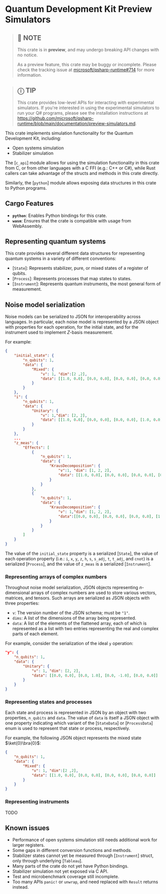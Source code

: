 <!-- NB: This README is formatted for use with `cargo doc`, and makes use of
         rustdoc-specific extensions to Markdown.

         To generate and view the documentation for this crate locally, please
         run:

         $ cargo +nightly doc --features python --open
-->

# Quantum Development Kit Preview Simulators

> ## **📝** NOTE
>
> This crate is in **preview**, and may undergo breaking API changes with no notice.
>
> As a preview feature, this crate may be buggy or incomplete. Please check the tracking issue at [microsoft/qsharp-runtime#714](https://github.com/microsoft/qsharp-runtime/issues/714) for more information.

> ## **ⓘ** TIP
>
> This crate provides low-level APIs for interacting with experimental simulators. If you're interested in using the experimental simulators to run your Q# programs, please see the installation instructions at <https://github.com/microsoft/qsharp-runtime/blob/main/documentation/preview-simulators.md>.

This crate implements simulation functionality for the Quantum Development Kit, including:

- Open systems simulation
- Stabilizer simulation

The [`c_api`] module allows for using the simulation functionality in this crate from C, or from other languages with a C FFI (e.g.: C++ or C#), while Rust callers can take advantage of the structs and methods in this crate directly.

Similarly, the [`python`] module allows exposing data structures in this crate to Python programs.

## Cargo Features

- **`python`**: Enables Python bindings for this crate.
- **`wasm`**: Ensures that the crate is compatible with usage from WebAssembly.

## Representing quantum systems

This crate provides several different data structures for representing quantum systems in a variety of different conventions:

- [`State`]\: Represents stabilizer, pure, or mixed states of a register of qubits.
- [`Process`]\: Represents processes that map states to states.
- [`Instrument`]\: Represents quantum instruments, the most general form of measurement.

## Noise model serialization

Noise models can be serialized to JSON for interoperability across languages. In particular, each noise model is represented by a JSON object with properties for each operation, for the initial state, and for the instrument used to implement $Z$-basis measurement.

For example:

```json
{
    "initial_state": {
        "n_qubits": 1,
        "data": {
            "Mixed": {
                "v": 1, "dim":[2 ,2],
                "data": [[1.0, 0.0], [0.0, 0.0], [0.0, 0.0], [0.0, 0.0]]
            }
        }
    },
    "i": {
        "n_qubits": 1,
        "data": {
            "Unitary": {
                "v": 1,"dim": [2, 2],
                "data": [[1.0, 0.0], [0.0, 0.0], [0.0, 0.0], [1.0, 0.0]]
            }
        }
    },
    ...
    "z_meas": {
        "Effects": [
            {
                "n_qubits": 1,
                "data": {
                    "KrausDecomposition": {
                        "v":1, "dim": [1, 2, 2],
                        "data": [[1.0, 0.0], [0.0, 0.0], [0.0, 0.0], [0.0, 0.0]]
                    }
                }
            },
            {
                "n_qubits": 1,
                "data": {
                    "KrausDecomposition": {
                        "v": 1,"dim": [1, 2, 2],
                        "data":[[0.0, 0.0], [0.0, 0.0], [0.0, 0.0], [1.0, 0.0]]
                    }
                }
            }
        ]
    }
}
```

The value of the `initial_state` property is a serialized [`State`], the value of each operation property (i.e.: `i`, `x`, `y`, `z`, `h`, `s`, `s_adj`, `t`, `t_adj`, and `cnot`) is a serialized [`Process`], and the value of `z_meas` is a serialized [`Instrument`].

### Representing arrays of complex numbers

Throughout noise model serialization, JSON objects representing $n$-dimensional arrays of complex numbers are used to store various vectors, matrices, and tensors. Such arrays are serialized as JSON objects with three properties:

- `v`: The version number of the JSON schema; must be `"1"`.
- `dims`: A list of the dimensions of the array being represented.
- `data`: A list of the elements of the flattened array, each of which is represented as a list with two entries representing the real and complex parts of each element.

For example, consider the serialization of the ideal `y` operation:

```json
"y": {
    "n_qubits": 1,
    "data": {
        "Unitary": {
            "v": 1, "dim": [2, 2],
            "data": [[0.0, 0.0], [0.0, 1.0], [0.0, -1.0], [0.0, 0.0]]
        }
    }
}
```

### Representing states and processes

Each state and process is represented in JSON by an object with two properties, `n_qubits` and `data`. The value of `data` is itself a JSON object with one property indicating which variant of the [`StateData`] or [`ProcessData`] enum is used to represent that state or process, respectively.

For example, the following JSON object represents the mixed state $\ket{0}\bra{0}$:

```json
{
    "n_qubits": 1,
    "data": {
        "Mixed": {
            "v": 1, "dim":[2 ,2],
            "data": [[1.0, 0.0], [0.0, 0.0], [0.0, 0.0], [0.0, 0.0]]
        }
    }
}
```

### Representing instruments

TODO

## Known issues

- Performance of open systems simulation still needs additional work for larger registers.
- Some gaps in different conversion functions and methods.
- Stabilizer states cannot yet be measured through [`Instrument`] struct, only through underlying [`Tableau`].
- Many parts of the crate do not yet have Python bindings.
- Stabilizer simulation not yet exposed via C API.
- Test and microbenchmark coverage still incomplete.
- Too many APIs `panic!` or `unwrap`, and need replaced with `Result` returns instead.
